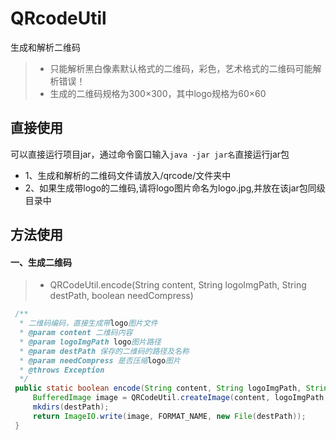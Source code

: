 # QRcodeUtil
生成和解析二维码
> * 只能解析黑白像素默认格式的二维码，彩色，艺术格式的二维码可能解析错误！
> * 生成的二维码规格为300×300，其中logo规格为60×60
## 直接使用
可以直接运行项目jar，通过命令窗口输入```java -jar jar名```直接运行jar包
- 1、生成和解析的二维码文件请放入/qrcode/文件夹中
- 2、如果生成带logo的二维码,请将logo图片命名为logo.jpg,并放在该jar包同级目录中


## 方法使用
#### 一、生成二维码
 > * QRCodeUtil.encode(String content, String logoImgPath, String destPath, boolean needCompress)
   ```java
    /**
     * 二维码编码，直接生成带logo图片文件
     * @param content 二维码内容
     * @param logoImgPath logo图片路径
     * @param destPath 保存的二维码的路径及名称
     * @param needCompress 是否压缩logo图片
     * @throws Exception
     */
    public static boolean encode(String content, String logoImgPath, String destPath, boolean needCompress) throws Exception {
        BufferedImage image = QRCodeUtil.createImage(content, logoImgPath, needCompress);
        mkdirs(destPath);
        return ImageIO.write(image, FORMAT_NAME, new File(destPath));
    }
```
